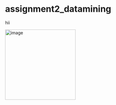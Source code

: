 # assignment2_datamining
hii

<img width="229" alt="image" src="https://github.com/ajmeraavi/assignment2_datamining/assets/64644778/3f5e8123-d74d-4711-bd28-5b492c48d14e">

